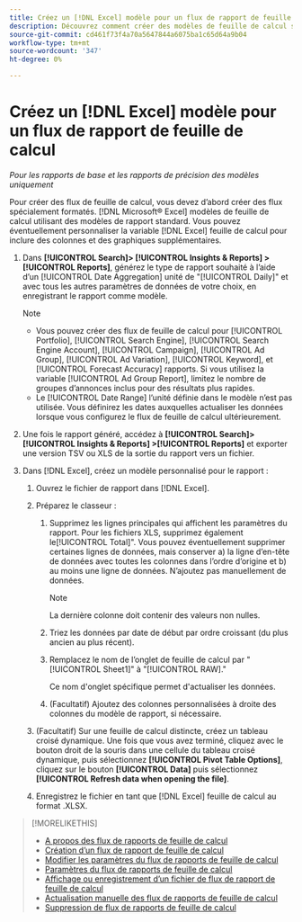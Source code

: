 ```yaml
---
title: Créez un [!DNL Excel] modèle pour un flux de rapport de feuille de calcul
description: Découvrez comment créer des modèles de feuille de calcul spécialement formatés.
source-git-commit: cd461f73f4a70a5647844a6075ba1c65d64a9b04
workflow-type: tm+mt
source-wordcount: '347'
ht-degree: 0%

---
```


# Créez un [!DNL Excel] modèle pour un flux de rapport de feuille de calcul

*Pour les rapports de base et les rapports de précision des modèles uniquement*

Pour créer des flux de feuille de calcul, vous devez d’abord créer des flux spécialement formatés. [!DNL Microsoft® Excel] modèles de feuille de calcul utilisant des modèles de rapport standard. Vous pouvez éventuellement personnaliser la variable [!DNL Excel] feuille de calcul pour inclure des colonnes et des graphiques supplémentaires.

1. Dans **[!UICONTROL Search]> [!UICONTROL Insights & Reports] >[!UICONTROL Reports]**, générez le type de rapport souhaité à l’aide d’un [!UICONTROL Date Aggregation] unité de &quot;[!UICONTROL Daily]&quot; et avec tous les autres paramètres de données de votre choix, en enregistrant le rapport comme modèle.

   >[!NOTE]
   >
   > * Vous pouvez créer des flux de feuille de calcul pour [!UICONTROL Portfolio], [!UICONTROL Search Engine], [!UICONTROL Search Engine Account], [!UICONTROL Campaign], [!UICONTROL Ad Group], [!UICONTROL Ad Variation], [!UICONTROL Keyword], et [!UICONTROL Forecast Accuracy] rapports. Si vous utilisez la variable [!UICONTROL Ad Group Report], limitez le nombre de groupes d’annonces inclus pour des résultats plus rapides.
   > * Le [!UICONTROL Date Range] l’unité définie dans le modèle n’est pas utilisée. Vous définirez les dates auxquelles actualiser les données lorsque vous configurez le flux de feuille de calcul ultérieurement.


1. Une fois le rapport généré, accédez à **[!UICONTROL Search]> [!UICONTROL Insights & Reports] >[!UICONTROL Reports]** et exporter une version TSV ou XLS de la sortie du rapport vers un fichier.

1. Dans [!DNL Excel], créez un modèle personnalisé pour le rapport :

   1. Ouvrez le fichier de rapport dans [!DNL Excel].

   1. Préparez le classeur :

      1. Supprimez les lignes principales qui affichent les paramètres du rapport. Pour les fichiers XLS, supprimez également le[!UICONTROL Total]&quot;. Vous pouvez éventuellement supprimer certaines lignes de données, mais conserver a) la ligne d’en-tête de données avec toutes les colonnes dans l’ordre d’origine et b) au moins une ligne de données. N’ajoutez pas manuellement de données.

         >[!NOTE]
         >
         > La dernière colonne doit contenir des valeurs non nulles.

      2. Triez les données par date de début par ordre croissant (du plus ancien au plus récent).

      3. Remplacez le nom de l’onglet de feuille de calcul par &quot;[!UICONTROL Sheet1]&quot; à &quot;[!UICONTROL RAW].&quot;

         Ce nom d&#39;onglet spécifique permet d&#39;actualiser les données.

      4. (Facultatif) Ajoutez des colonnes personnalisées à droite des colonnes du modèle de rapport, si nécessaire.
   1. (Facultatif) Sur une feuille de calcul distincte, créez un tableau croisé dynamique. Une fois que vous avez terminé, cliquez avec le bouton droit de la souris dans une cellule du tableau croisé dynamique, puis sélectionnez **[!UICONTROL Pivot Table Options]**, cliquez sur le bouton **[!UICONTROL Data]** puis sélectionnez **[!UICONTROL Refresh data when opening the file]**.

   1. Enregistrez le fichier en tant que [!DNL Excel] feuille de calcul au format .XLSX.


>[!MORELIKETHIS]
>
>* [A propos des flux de rapports de feuille de calcul](spreadsheet-feed-about.md)
>* [Création d’un flux de rapport de feuille de calcul](spreadsheet-feed-create.md)
>* [Modifier les paramètres du flux de rapports de feuille de calcul](spreadsheet-feed-edit.md)
>* [Paramètres du flux de rapports de feuille de calcul](spreadsheet-feed-settings.md)
>* [Affichage ou enregistrement d’un fichier de flux de rapport de feuille de calcul](spreadsheet-feed-view-or-save.md)
>* [Actualisation manuelle des flux de rapports de feuille de calcul](spreadsheet-feed-refresh.md)
>* [Suppression de flux de rapports de feuille de calcul](spreadsheet-feed-delete.md)

